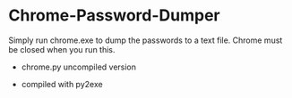 # Chrome-Password-Dumper

Simply run chrome.exe to dump the passwords to a text file. Chrome must be closed when you run this.

* chrome.py uncompiled version

* compiled with py2exe
